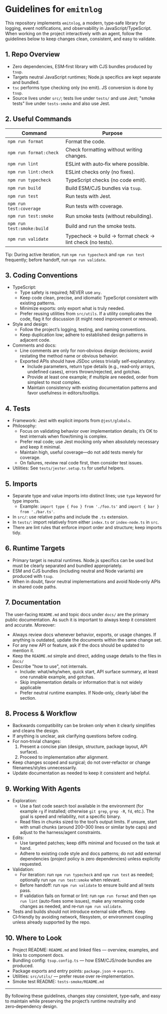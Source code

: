 # Guidelines for `emitnlog`

This repository implements `emitnlog`, a modern, type‑safe library for logging, event notifications, and observability in JavaScript/TypeScript.
When working on the project interactively with an agent, follow the guidelines below to keep changes clean, consistent, and easy to validate.

## 1. Repo Overview

- Zero dependencies, ESM‑first library with CJS bundles produced by `tsup`.
- Targets neutral JavaScript runtimes; Node.js specifics are kept separate and bundled.
- `tsc` performs type checking only (no emit). JS conversion is done by `tsup`.
- Source lives under `src/`; tests live under `tests/` and use Jest; "smoke tests" live under `tests-smoke` and also use Jest.

## 2. Useful Commands

| Command                    | Purpose                                                   |
| -------------------------- | --------------------------------------------------------- |
| `npm run format`           | Format the code.                                          |
| `npm run format:check`     | Check formatting without writing changes.                 |
| `npm run lint`             | ESLint with auto‑fix where possible.                      |
| `npm run lint:check`       | ESLint checks only (no fixes).                            |
| `npm run typecheck`        | TypeScript checks (no code emit).                         |
| `npm run build`            | Build ESM/CJS bundles via `tsup`.                         |
| `npm run test`             | Run tests with Jest.                                      |
| `npm run test:coverage`    | Run tests with coverage.                                  |
| `npm run test:smoke`       | Run smoke tests (without rebuilding).                     |
| `npm run test:smoke:build` | Build and run the smoke tests.                            |
| `npm run validate`         | Typecheck → build → format check → lint check (no tests). |

Tip: During active iteration, run `npm run typecheck` and `npm run test` frequently; before handoff, run `npm run validate`.

## 3. Coding Conventions

- TypeScript:
  - Type safety is required; NEVER use `any`.
  - Keep code clean, precise, and idiomatic TypeScript consistent with existing patterns.
  - Minimize exports: only export what is truly needed.
  - Prefer reusing utilities from `src/utils`. If a utility complicates the code, flag it for discussion (it might need improvement or removal).
- Style and design:
  - Follow the project’s logging, testing, and naming conventions.
  - Keep duplication low; adhere to established design patterns in adjacent code.
- Comments and docs:
  - Line comments are only for non‑obvious design decisions; avoid restating the method name or obvious behavior.
  - Exported APIs should have JSDoc unless trivially self‑explanatory.
    - Include parameters, return type details (e.g., read‑only arrays, undefined cases), errors thrown/rejected, and gotchas.
    - Provide at least one example; if multiple are needed, order from simplest to most complex.
    - Maintain consistency with existing documentation patterns and favor usefulness in editors/tooltips.

## 4. Tests

- Framework: Jest with explicit imports from `@jest/globals`.
- Philosophy:
  - Focus on validating behavior over implementation details; it’s OK to test internals when flow/timing is complex.
  - Prefer real code; use Jest mocking only when absolutely necessary and keep it minimal.
  - Maintain high, useful coverage—do not add tests merely for coverage.
  - On failures, review real code first, then consider test issues.
- Utilities: See `tests/jester.setup.ts` for useful helpers.

## 5. Imports

- Separate type and value imports into distinct lines; use `type` keyword for type imports.
  - Example: `import type { Foo } from './foo.ts'` and `import { bar } from './bar.ts'`.
- In `src/`: use relative paths and include the `.ts` extension.
- In `tests/`: import relatively from either `index.ts` or `index-node.ts` in `src`.
- There are lint rules that enforce import order and structure; keep imports tidy.

## 6. Runtime Targets

- Primary target is neutral runtimes. Node.js specifics can be used but must be clearly separated and bundled appropriately.
- ESM and CJS bundles (including neutral and Node variants) are produced with `tsup`.
- When in doubt, favor neutral implementations and avoid Node‑only APIs in shared code paths.

## 7. Documentation

The user‑facing `README.md` and topic docs under `docs/` are the primary public documentation. As such it is important to always keep it consistent and accurate. Moreover:

- Always review docs whenever behavior, exports, or usage changes. If anything is outdated, update the documents within the same change set.
- For any new API or feature, ask if the docs should be updated to mention it.
- Keep the `README.md` simple and direct, adding usage details to the files in `docs/`
- Describe "how to use", not internals.
  - Include: what/why/when, quick start, API surface summary, at least one runnable example, and gotchas.
  - Skip implementation details or information that is not widely applicable
  - Prefer neutral runtime examples. If Node‑only, clearly label the section.

## 8. Process & Workflow

- Backwards compatibility can be broken only when it clearly simplifies and cleans the design.
- If anything is unclear, ask clarifying questions before coding.
- For non‑trivial changes:
  1. Present a concise plan (design, structure, package layout, API surface).
  2. Proceed to implementation after alignment.
- Keep changes scoped and surgical; do not over‑refactor or change filenames/styles unnecessarily.
- Update documentation as needed to keep it consistent and helpful.

## 9. Working With Agents

- Exploration:
  - Use a fast code search tool available in the environment (for example `rg` if installed; otherwise `git grep`, `grep -R`, `fd`, etc.). The goal is speed and reliability, not a specific binary.
  - Read files in chunks sized to the tool’s output limits. If unsure, start with small chunks (around 200–300 lines or similar byte caps) and adjust to the harness/agent constraints.
- Edits:
  - Use targeted patches; keep diffs minimal and focused on the task at hand.
  - Adhere to existing code style and docs patterns; do not add external dependencies (project policy is zero dependencies) unless explicitly requested.
- Validation:
  - For iteration: run `npm run typecheck` and `npm run test` as needed; optionally run `npm run test:smoke` when relevant.
  - Before handoff: run `npm run validate` to ensure build and all tests pass.
  - If validation fails on format or lint: run `npm run format` and then `npm run lint` (auto‑fixes some issues), make any remaining code changes as needed, and re‑run `npm run validate`.
- Tests and builds should not introduce external side effects. Keep CI‑friendly by avoiding network, filesystem, or environment coupling unless already supported by the repo.

## 10. Where to Look

- Project README: `README.md` and linked files — overview, examples, and links to component docs.
- Bundling config: `tsup.config.ts` — how ESM/CJS/node bundles are produced.
- Package exports and entry points: `package.json` → `exports`.
- Utilities: `src/utils/` — prefer reuse over re‑implementation.
- Smoke test README: `tests-smoke/README.md`

---

By following these guidelines, changes stay consistent, type‑safe, and easy to maintain while preserving the project’s runtime neutrality and zero‑dependency design.
